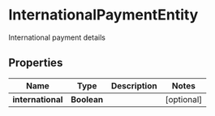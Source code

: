 

# InternationalPaymentEntity

International payment details

## Properties

| Name | Type | Description | Notes |
|------------ | ------------- | ------------- | -------------|
|**international** | **Boolean** |  |  [optional] |



